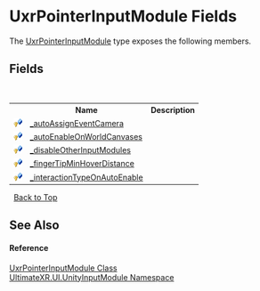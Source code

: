 # UxrPointerInputModule Fields
 

The <a href="T_UltimateXR_UI_UnityInputModule_UxrPointerInputModule">UxrPointerInputModule</a> type exposes the following members.


## Fields
&nbsp;<table><tr><th></th><th>Name</th><th>Description</th></tr><tr><td>![Protected field](media/protfield.gif "Protected field")</td><td><a href="F_UltimateXR_UI_UnityInputModule_UxrPointerInputModule__autoAssignEventCamera">_autoAssignEventCamera</a></td><td /></tr><tr><td>![Protected field](media/protfield.gif "Protected field")</td><td><a href="F_UltimateXR_UI_UnityInputModule_UxrPointerInputModule__autoEnableOnWorldCanvases">_autoEnableOnWorldCanvases</a></td><td /></tr><tr><td>![Protected field](media/protfield.gif "Protected field")</td><td><a href="F_UltimateXR_UI_UnityInputModule_UxrPointerInputModule__disableOtherInputModules">_disableOtherInputModules</a></td><td /></tr><tr><td>![Protected field](media/protfield.gif "Protected field")</td><td><a href="F_UltimateXR_UI_UnityInputModule_UxrPointerInputModule__fingerTipMinHoverDistance">_fingerTipMinHoverDistance</a></td><td /></tr><tr><td>![Protected field](media/protfield.gif "Protected field")</td><td><a href="F_UltimateXR_UI_UnityInputModule_UxrPointerInputModule__interactionTypeOnAutoEnable">_interactionTypeOnAutoEnable</a></td><td /></tr></table>&nbsp;
<a href="#uxrpointerinputmodule-fields">Back to Top</a>

## See Also


#### Reference
<a href="T_UltimateXR_UI_UnityInputModule_UxrPointerInputModule">UxrPointerInputModule Class</a><br /><a href="N_UltimateXR_UI_UnityInputModule">UltimateXR.UI.UnityInputModule Namespace</a><br />